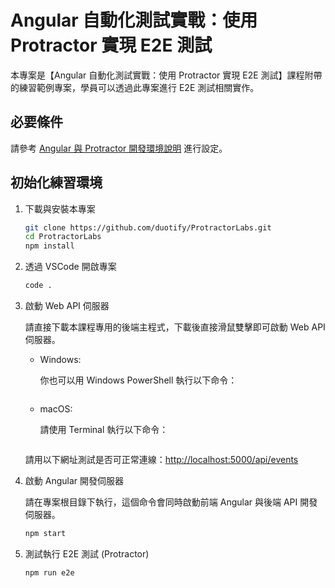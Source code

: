 # Angular 自動化測試實戰：使用 Protractor 實現 E2E 測試

本專案是【Angular 自動化測試實戰：使用 Protractor 實現 E2E 測試】課程附帶的練習範例專案，學員可以透過此專案進行 E2E 測試相關實作。

## 必要條件

請參考 [Angular 與 Protractor 開發環境說明](https://gist.github.com/doggy8088/3edd8190f4bc486b765a3c4e1fe46c8a) 進行設定。

## 初始化練習環境

1. 下載與安裝本專案

    ```sh
    git clone https://github.com/duotify/ProtractorLabs.git
    cd ProtractorLabs
    npm install
    ```

2. 透過 VSCode 開啟專案

    ```sh
    code .
    ```

3. 啟動 Web API 伺服器

    請直接下載本課程專用的後端主程式，下載後直接滑鼠雙擊即可啟動 Web API 伺服器。

    * Windows:

        你也可以用 Windows PowerShell 執行以下命令：

        ```ps1

        ```

    * macOS:

        請使用 Terminal 執行以下命令：

        ```sh

        ```

    請用以下網址測試是否可正常連線：<http://localhost:5000/api/events>

4. 啟動 Angular 開發伺服器

    請在專案根目錄下執行，這個命令會同時啟動前端 Angular 與後端 API 開發伺服器。

    ```sh
    npm start
    ```

5. 測試執行 E2E 測試 (Protractor)

    ```sh
    npm run e2e
    ```
